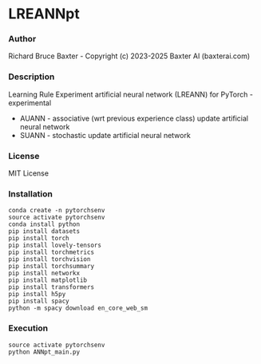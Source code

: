 # LREANNpt

### Author

Richard Bruce Baxter - Copyright (c) 2023-2025 Baxter AI (baxterai.com)

### Description

Learning Rule Experiment artificial neural network (LREANN) for PyTorch - experimental 

* AUANN - associative (wrt previous experience class) update artificial neural network
* SUANN - stochastic update artificial neural network

### License

MIT License

### Installation
```
conda create -n pytorchsenv
source activate pytorchsenv
conda install python
pip install datasets
pip install torch
pip install lovely-tensors
pip install torchmetrics
pip install torchvision
pip install torchsummary
pip install networkx
pip install matplotlib
pip install transformers
pip install h5py
pip install spacy
python -m spacy download en_core_web_sm
```

### Execution
```
source activate pytorchsenv
python ANNpt_main.py
```
